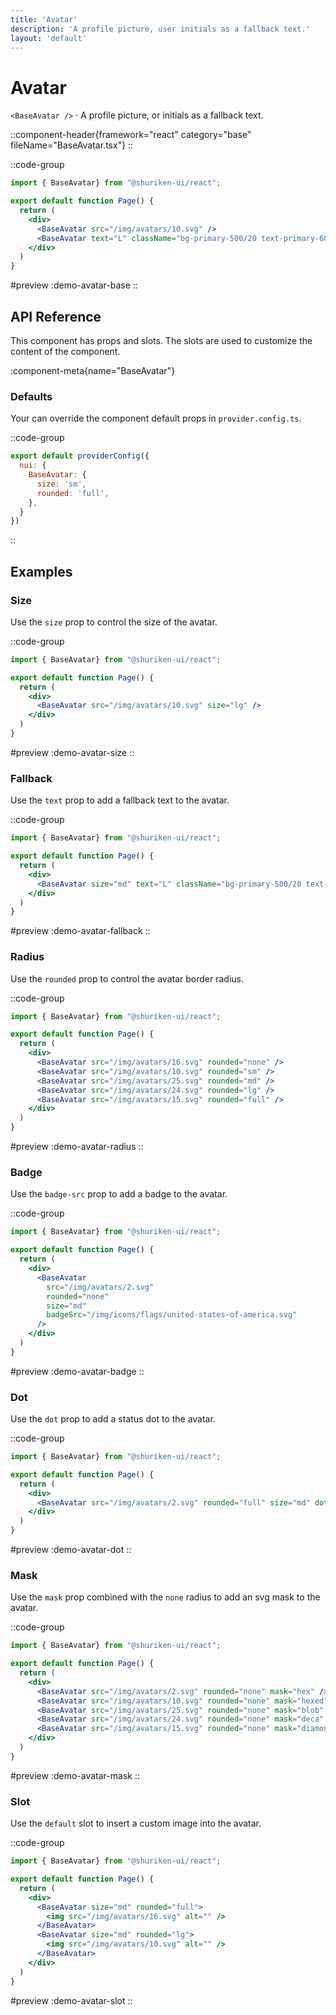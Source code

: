 ```yaml
---
title: 'Avatar'
description: 'A profile picture, user initials as a fallback text.'
layout: 'default'
---
```


# Avatar

`<BaseAvatar />` · A profile picture, or initials as a fallback text.

::component-header{framework="react" category="base" fileName="BaseAvatar.tsx"}
::

::code-group

```jsx [DemoAvatarBase.tsx]
import { BaseAvatar} from "@shuriken-ui/react";

export default function Page() {
  return (
    <div>
      <BaseAvatar src="/img/avatars/10.svg" />
      <BaseAvatar text="L" className="bg-primary-500/20 text-primary-600" />
    </div>
  )
}
```

#preview
:demo-avatar-base
::

## API Reference

This component has props and slots. The slots are used to customize the content of the component.

:component-meta{name="BaseAvatar"}

### Defaults

Your can override the component default props in `provider.config.ts`.

::code-group

```js [provider.config.ts]
export default providerConfig({
  nui: {
    BaseAvatar: {
      size: 'sm',
      rounded: 'full',
    },
  }
})
```
::

## Examples

### Size

Use the `size` prop to control the size of the avatar.

::code-group

```jsx [DemoAvatarSize.tsx]
import { BaseAvatar} from "@shuriken-ui/react";

export default function Page() {
  return (
    <div>
      <BaseAvatar src="/img/avatars/10.svg" size="lg" />
    </div>
  )
}
```

#preview
:demo-avatar-size
::

### Fallback

Use the `text` prop to add a fallback text to the avatar.

::code-group

```jsx [DemoAvatarFallback.tsx]
import { BaseAvatar} from "@shuriken-ui/react";

export default function Page() {
  return (
    <div>
      <BaseAvatar size="md" text="L" className="bg-primary-500/20 text-primary-600" />
    </div>
  )
}
```

#preview
:demo-avatar-fallback
::

### Radius

Use the `rounded` prop to control the avatar border radius.

::code-group

```jsx [DemoAvatarRadius.tsx]
import { BaseAvatar} from "@shuriken-ui/react";

export default function Page() {
  return (
    <div>
      <BaseAvatar src="/img/avatars/16.svg" rounded="none" />
      <BaseAvatar src="/img/avatars/10.svg" rounded="sm" />
      <BaseAvatar src="/img/avatars/25.svg" rounded="md" />
      <BaseAvatar src="/img/avatars/24.svg" rounded="lg" />
      <BaseAvatar src="/img/avatars/15.svg" rounded="full" />
    </div>
  )
}
```

#preview
:demo-avatar-radius
::

### Badge

Use the `badge-src` prop to add a badge to the avatar.

::code-group

```jsx [DemoAvatarBadge.tsx]
import { BaseAvatar} from "@shuriken-ui/react";

export default function Page() {
  return (
    <div>
      <BaseAvatar 
        src="/img/avatars/2.svg" 
        rounded="none" 
        size="md" 
        badgeSrc="/img/icons/flags/united-states-of-america.svg" 
      />
    </div>
  )
}
```

#preview
:demo-avatar-badge
::

### Dot

Use the `dot` prop to add a status dot to the avatar.

::code-group

```jsx [DemoAvatarDot.tsx]
import { BaseAvatar} from "@shuriken-ui/react";

export default function Page() {
  return (
    <div>
      <BaseAvatar src="/img/avatars/2.svg" rounded="full" size="md" dot="success" />
    </div>
  )
}
```

#preview
:demo-avatar-dot
::

### Mask

Use the `mask` prop combined with the `none` radius to add an svg mask to the avatar.

::code-group

```jsx [DemoAvatarMask.tsx]
import { BaseAvatar} from "@shuriken-ui/react";

export default function Page() {
  return (
    <div>
      <BaseAvatar src="/img/avatars/2.svg" rounded="none" mask="hex" />
      <BaseAvatar src="/img/avatars/10.svg" rounded="none" mask="hexed" />
      <BaseAvatar src="/img/avatars/25.svg" rounded="none" mask="blob" />
      <BaseAvatar src="/img/avatars/24.svg" rounded="none" mask="deca" />
      <BaseAvatar src="/img/avatars/15.svg" rounded="none" mask="diamond" />
    </div>
  )
}
```

#preview
:demo-avatar-mask
::

### Slot

Use the `default` slot to insert a custom image into the avatar.

::code-group

```jsx [DemoAvatarSlot.tsx]
import { BaseAvatar} from "@shuriken-ui/react";

export default function Page() {
  return (
    <div>
      <BaseAvatar size="md" rounded="full">
        <img src="/img/avatars/16.svg" alt="" />
      </BaseAvatar>
      <BaseAvatar size="md" rounded="lg">
        <img src="/img/avatars/10.svg" alt="" />
      </BaseAvatar>
    </div>
  )
}
```

#preview
:demo-avatar-slot
::


